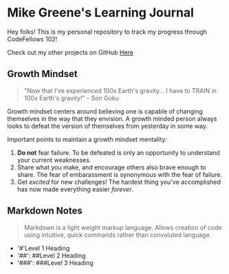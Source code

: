 # Mike Greene's Learning Journal

Hey folks! This is my personal repository to track my progress through CodeFellows 102!

Check out my other projects on GitHub [Here](https://github.com/micgreene?tab=projects)

## Growth Mindset
> "Now that I've experienced 100x Earth's gravity... I have to TRAIN in 100x Earth's gravity!" - Son Goku

Growth mindset centers around believing one is capable of changing themselves in the way that they envision. A growth minded person always looks to defeat the version of themselves from yesterday in some way.

Important points to maintain a growth mindset mentality:
1. **Do not** fear failure. To be defeated is only an opportunity to understand your current weaknesses.
1. Share what you make, and encourage others also brave enough to share. The fear of embarassment is synonymous with the fear of failure.
1. Get _excited_ for new challenges! The hardest thing you've accomplished has now made everything easier _forever_.

## Markdown Notes
>Markdown is a light weight markup language. Allows creation of code using intuitive, quick commands rather than convoluted language.
- '#'Level 1 Heading
- '##': ##Level 2 Heading
- '###': ###Level 3 Heading
